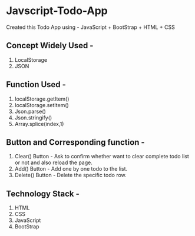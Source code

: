# Javscript-Todo-App
Created this Todo App using - JavaScript + BootStrap + HTML + CSS

## Concept Widely Used -
1. LocalStorage
2. JSON

## Function Used - 
1. localStorage.getItem()
2. localStorage.setItem()
3. Json.parse()
4. Json.stringify()
5. Array.splice(index,1)

## Button and Corresponding function - 
1. Clear() Button - Ask to confirm whether want to clear complete todo list or not and also reload the page.
2. Add() Button - Add one by one todo to the list.
3. Delete() Button - Delete the specific todo row.

## Technology Stack -
1. HTML 
2. CSS
3. JavaScript
4. BootStrap

